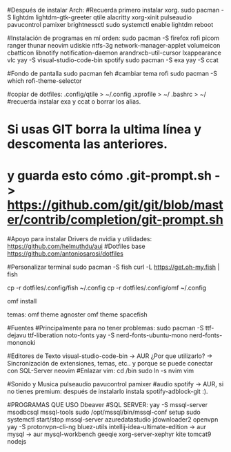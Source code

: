 #Después de instalar Arch:
#Recuerda primero instalar xorg.
sudo pacman -S lightdm lightdm-gtk-greeter qtile alacritty xorg-xinit pulseaudio pavucontrol pamixer brightnessctl
sudo systemctl enable lightdm
reboot

#Instalación de programas en mí orden:
sudo pacman -S firefox rofi picom ranger thunar neovim udiskie ntfs-3g network-manager-applet volumeicon cbatticon libnotify notification-daemon arandrxcb-util-cursor lxappearance vlc
yay -S visual-studio-code-bin spotify
sudo pacman -S exa
yay -S ccat

#Fondo de pantalla
sudo pacman feh
#cambiar tema rofi
sudo pacman -S which
rofi-theme-selector

#copiar de dotfiles:
.config/qtile > ~/.config
.xprofile > ~/
.bashrc > ~/ #recuerda instalar exa y ccat o borrar los alias.
# Si usas GIT borra la ultima línea y descomenta las anteriores.
# y guarda esto cómo .git-prompt.sh -> https://github.com/git/git/blob/master/contrib/completion/git-prompt.sh

#Apoyo para instalar Drivers de nvidia y utilidades:
https://github.com/helmuthdu/aui
#Dotfiles base
https://github.com/antoniosarosi/dotfiles

#Personalizar terminal
sudo pacman -S fish
curl -L https://get.oh-my.fish | fish

cp -r dotfiles/.config/fish ~/.config
cp -r dotfiles/.config/omf ~/.config

omf install

temas:
omf theme agnoster
omf theme spacefish


#Fuentes
#Principalmente para no tener problemas:
sudo pacman -S ttf-dejavu ttf-liberation noto-fonts
yay -S nerd-fonts-ubuntu-mono nerd-fonts-mononoki


#Editores de Texto
visual-studio-code-bin -> AUR
¿Por que utilizarlo? -> Sincronización de extensiones, temas, etc.. y porque se puede conectar con SQL-Server
neovim
#Enlazar vim:
cd /bin
sudo ln -s nvim vim

#Sonido y Musica
pulseaudio pavucontrol pamixer #audio
spotify  -> AUR, si no tienes premium: después de instalarlo instala spotify-adblock-git :).



#PROGRAMAS QUE USO
Dbeaver
#SQL SERVER:
yay -S mssql-server msodbcsql mssql-tools
sudo /opt/mssql/bin/mssql-conf setup
sudo systemctl start/stop mssql-server
azuredatastudio
jdownloader2
openvpn
yay -S protonvpn-cli-ng
bluez-utils
intellij-idea-ultimate-edition -> aur
mysql -> aur
mysql-workbench
geeqie
xorg-server-xephyr
kite
tomcat9
nodejs
